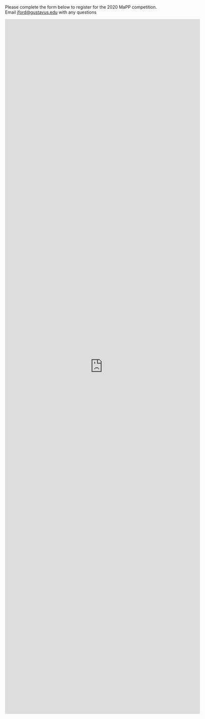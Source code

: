 Please complete the form below to register for the 2020 MaPP competition. Email <jford@gustavus.edu> with any questions

<iframe src="https://docs.google.com/forms/d/e/1FAIpQLSeXYnm6vqoyr9p5FyA4bNYpRrgouab4XDUmIMf1E2gMB8GkWA/viewform?embedded=true" width="640" height="2276" frameborder="0" marginheight="0" marginwidth="0">Loading...</iframe>
